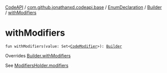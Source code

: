 [CodeAPI](../../../index.md) / [com.github.jonathanxd.codeapi.base](../../index.md) / [EnumDeclaration](../index.md) / [Builder](index.md) / [withModifiers](.)

# withModifiers

`fun withModifiers(value: Set<`[`CodeModifier`](../../-code-modifier/index.md)`>): `[`Builder`](index.md)

Overrides [Builder.withModifiers](../../-modifiers-holder/-builder/with-modifiers.md)

See [ModifiersHolder.modifiers](../../-modifiers-holder/modifiers.md)

